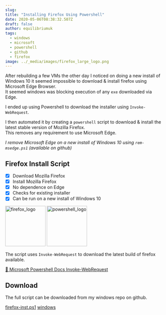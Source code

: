 ```yaml
---
slug:
title: "Installing Firefox Using Powershell"
date: 2020-05-06T08:38:32.507Z
draft: false
author: equilibriumuk
tags:
  - windows
  - microsoft
  - powershell
  - github
  - firefox
image: ../_media/images/firefox_large_logo.png
---
```


After rebuilding a few VMs the other day I noticed on doing a new install of Windows 10 it seemed impossible to download & install firefox using Microsoft Edge Browser.<br />
It seemed windows was blocking execution of any `exe` downloaded via Edge.

I ended up using Powershell to download the installer using `Invoke-WebRequest`.

I then automated it by creating a `powershell` script to download & install the latest stable version of Mozilla Firefox.<br />
This removes any requirement to use Microsoft Edge.

<article class="message is-info">
  <div class="message-body">
    <p><em>I remove Microsoft Edge on a new install of Windows 10 using <code>rem-msedge.ps1</code> (available on github)</em></p>
  </div>
</article>

## Firefox Install Script

- [x] Download Mozilla Firefox
- [x] Install Mozilla Firefox
- [x] No dependence on Edge
- [x] Checks for existing installer
- [x] Can be run on a new install of Windows 10

<p class="text-center"><a href="https://www.mozilla.org/en-US/firefox" aria-label="Download Firefox" target="_blank" rel="noopener noreferrer"><img src="/media/logos/firefox.svg" alt="firefox_logo" width="128px" class="inline"></a> <img src="/media/logos/powershell.svg" alt="powershell_logo" width="128px" class="inline"></p>

The script uses `Invoke-WebRequest` to download the latest build of firefox available.

<a href="https://docs.microsoft.com/en-us/powershell/module/microsoft.powershell.utility/invoke-webrequest" aria-label="View Article on Microsoft Docs" target="_blank" rel="noopener noreferrer">📝 Microsoft Powershell Docs Invoke-WebRequest</a>

## Download

The full script can be downloaded from my windows repo on github.

<p><a class="github" href="https://github.com/equk/windows/blob/master/windows_10/firefox-inst.ps1" aria-label="View on GitHub" target="_blank" rel="noopener noreferrer"><i class="fa fa-github"></i> firefox-inst.ps1</a> <a class="github" href="https://github.com/equk/windows/" aria-label="View on GitHub" target="_blank" rel="noopener noreferrer"><i class="fa fa-github"></i> windows</a></p>
